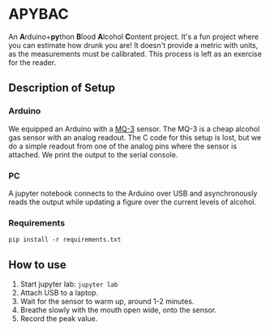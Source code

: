 # APYBAC
An **A**rduino+**py**thon **B**lood **A**lcohol **C**ontent project. It's a fun project where you can estimate how drunk you are! It doesn't provide a metric with units, as the measurements must be calibrated. This process is left as an exercise for the reader. 

## Description of Setup
### Arduino
We equipped an Arduino with a [MQ-3](https://www.sparkfun.com/datasheets/Sensors/MQ-3.pdf) sensor. The MQ-3 is a cheap alcohol gas sensor with an analog readout. The C code for this setup is lost, but we do a simple readout from one of the analog pins where the sensor is attached. We print the output to the serial console. 

### PC
A jupyter notebook connects to the Arduino over USB and asynchronously reads the output while updating a figure over the current levels of alcohol. 


### Requirements
`pip install -r requirements.txt`

## How to use
1. Start jupyter lab: `jupyter lab`
2. Attach USB to a laptop.
3. Wait for the sensor to warm up, around 1-2 minutes. 
4. Breathe slowly with the mouth open wide, onto the sensor. 
5. Record the peak value. 
